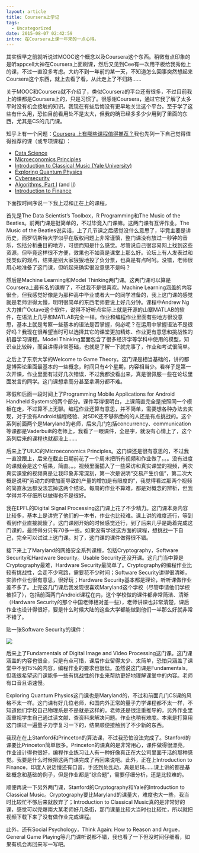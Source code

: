 ```yaml
---
layout: article
title: Coursera上学记
tags:
  - Uncategorized
date: 2015-08-07 02:42:59
intro: 在Coursera上课一年来的一点心得。
---
```


其实很早之前就听说过MOOC这个概念以及Coursera这个东西。稍微有点印象的是听appcell大神在Coursera上面刷课，然后又见到Cee有一次用平板给我秀他上的课，不过一直没多考虑。大约不到一年前的某一天，不知道怎么回事突然想起来Coursera这个东西，就上去看了看，从此走上了不归路……

关于MOOC和Coursera就不介绍了，类似Coursera的平台还有很多，不过目前我上的课都是Coursera上的，只是习惯了。很感谢Coursera，通过它我了解了太多平时没有机会接触的知识。我现在有些后悔没有更早地关注这个平台。至于学了这些有什么用，恐怕目前看用处不是太大，但我的确已经多多少少用到了里面的东西，尤其是CS的几门课。

知乎上有一个问题：[Coursera 上有哪些课程值得推荐？](http://www.zhihu.com/question/22436320)我也先列一下自己觉得值得推荐的课（或专项课程）：

*   [Data Science](https://www.coursera.org/specialization/jhudatascience/1)
*   [Microeconomics Principles](https://www.coursera.org/course/microecon)
*   [Introduction to Classical Music (Yale University)](https://www.coursera.org/course/microecon)
*   [Exploring Quantum Physics](https://www.coursera.org/course/eqp)
*   [Cybersecurity](https://www.coursera.org/specialization/cybersecurity/7)
*   [Algorithms, Part I](https://www.coursera.org/course/algs4partI) (and [II](https://www.coursera.org/course/algs4partII))
*   [Introduction to Finance](https://www.coursera.org/course/introfinance)

下面按时间序说一下我上过和正在上的课程。

首先是The Data Scientist’s Toolbox，R Programming和The Music of the Beatles。前两门课是挺简单的，不过毕竟入门课嘛。这两门课有互评作业。The Music of the Beatles说实话，上了几节课之后感觉没什么意思了，毕竟主要是讲历史，而罗切斯特大学似乎在版权问题上非常谨慎，整门课没有放过一秒钟的音乐，包括分析曲目的地方，可想而知是什么感觉。尽管说自己很容易网上找到这些资源，但毕竟这样很不方便，效果也不如真是课堂上那么好。论坛上有人发表过和我类似的观点，结果是别大家狠狠地投了负分票，也真是有点呵呵。没错，老师很用心地准备了这门课，但听起来确实很没意思不是吗？

然后是Machine Learning和Model Thinking两门课。这两门课可以算是Coursera上最有名的课程了，不过我不是很喜欢。Machine Learning涵盖的内容很全，但我感觉好像是为那种高中毕业或者大一的同学准备的，我上这门课的感觉就是老师讲得太慢，明明很简单的东西老师要说上好几分钟。课程中Andrew Ng大力推广Octave这个软件，说得不好听点实际上就是开源的山寨MATLAB的软件，在语法上几乎和MATLAB完全一样。作业和编程作业里面有些地方很没意思，基本上就是考察一些基本的语法是否掌握，何必呢？在运用中掌握语法不是很好吗？我现在很希望当时可以选择其它的课堂更加精炼、作业更有意思和挑战性的机器学习课程。Model Thinking里面包含了很多经济学等学科中使用的模型，知识点比较碎，而且讲得非常基础，也就是了解一下就完事了，作业和考试很简单。

之后上了东京大学的Welcome to Game Theory。这门课是相当基础的，讲的都是博弈论里面最基本的一些概念，时间只有4个星期，内容相当少。看样子是第一次开课，作业里面有过好几次错误，不过我都没看出来，真是很佩服一些在论坛里面发言的同学。这门课想拿高分甚至拿满分都不难。

寒假和后面一段时间上了Programming Mobile Applications for Android Handheld Systems的两个部分。课件写得很明白，上课简直完全是按照同一个模板在走，不过算不上无聊。编程作业还算有意思，并不简单，需要想各种办法去实现，对于没有Android编程经验、对SDK还不够熟悉的的人还是有点挑战的。这个系列前面两个是Maryland的老师，后来几门包括concurrency、communication等课都是Vaderbuilt的老师上，我看了一眼课件，全是字，就没有心情上了，这个系列后来的课程也就都没上……

后来上了UIUC的Microeconomics Principles。这门课还是很有意思的，不过我一直没跟上，后来在截止日期前花了一个周末把所有视频和作业做了。。。没有进度的课就会是这个后果，简直。。。视频里面插入了一些采访和真实课堂的视频，两次真实课堂的视频真是让我印象非常深刻，第一次是说明“交易产生价值”，第二次大概是说明“劳动力的增加而导致的产量的增加是有限度的”，我觉得看过那两个视频的简直永远都没法忘掉这两个结论。每周的作业不算难，都是对概念的辨析，但我学得并不仔细所以做得也不是很好。

我在EPFL的Digital Signal Processing这门课上花了不少精力。这门课本身内容比较多，基本上是讲完了他们的一本书，作业也比较难。课上讲的难度还行，等到看到作业直接就傻了。这门课刚开始的时候感觉还行，到了后来几乎是跪着完成这门课的，最终得分只有70多一些。如果没有学过这方面的课程，想挑战一下自己，完全可以试试上这门课。对了，这门课的课件做得很不错。

接下来上了Maryland的网络安全系列课程，包括Cryptography，Software Security和Hardware Security。Usable Security还没开课。这几门当中算是Cryptography最难，Hardware Security最简单了。Cryptography的编程作业比较有挑战性，会走不少弯路，需要花不少时间；Software Security讲得很清晰，实验作业也很有意思，很好玩；Hardware Security基本都是理论，听听课做作业差不多了。上完这几门课后我发现很喜欢Maryland这个学校（尽管申请他们学校被拒了），包括前面两门Android课程在内，这个学校做的课件都非常简洁、清晰（Hardware Security的那个中国老师相对差一些），老师讲课也非常清楚，课后作业也设计得很好，要是什么时候大陆的这些大学都能做到他们一半那么好就非常不错了。

贴一张Software Security的课件：

![](http://ww4.sinaimg.cn/large/413ed6d6gw1euu11kvei8j20lp0gajut.jpg)

后来上了Fundamentals of Digital Image and Video Processing这门课。这门课涵盖的内容也很全，只是有点可惜，课后作业留得太少、太简单，恐怕只涵盖了课堂中不到15%的内容，编程作业的要求也很低。虽然说这门课是Fundamentals，但我很希望这门课能多一些有挑战性的作业来帮助更好地理解课堂中的内容。老师有口音且语速慢。

Exploring Quantum Physics这门课也是Maryland的，不过和前面几门CS课的风格不太一样。这门课有好几位老师，和国内外正常的量子力学课程都不太一样，不知道他们学校自己物理系是不是就是这样的。老师还是很注重推导的，另外作业里面重视学生自己通过读文献、查资料来解决问题。作业也稍有难度。本来是打算用这门课过一遍量子力学复习一下的，结果顺便接触到了不少新的东西。

我现在在上Stanford和Princeton的算法课，不过我恐怕没法完成了。Stanford的课要比Princeton简单很多。Princeton的课真的是非常用心，课件做得很漂亮，作业设计得也很好，编程作业练习让人有一种好像真正在大公司里面干活的那种感觉。我要是什么时候把这两门课完成了再回来说吧。此外，正在上Introduction to Finance，印度人说话慢还有口音，手还到处乱动，真是尼玛……课上讲的都是基础概念和基础的例子，但是作业都是“综合题”，需要仔细分析，还是比较难的。

顺便再说一下另外两门课，Stanford的Cryptography和Yale的Introduction to Classical Music。Cryptography要比Maryland的课量大，难度也大一些，我当时比较忙不够后来就放弃了；Introduction to Classical Music真的是非常好的课，感觉可以完爆南大某老师好几条街，那门课量比较大当时也比较忙，所以就把视频下载下来了没有做作业完成课程。

此外，还有Social Psychology，Think Again: How to Reason and Argue，General Game Playing等几门课听说都不错，我也看了一下但没时间仔细看，如果有机会再回来写一写吧。
